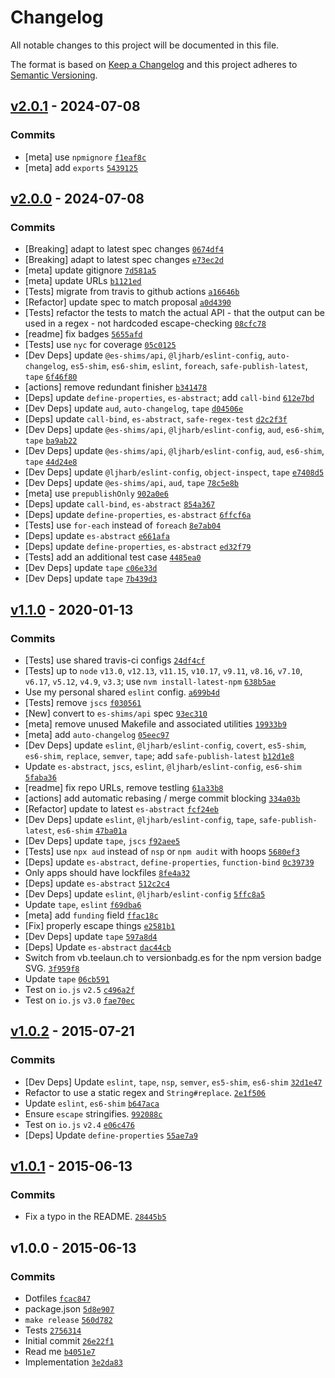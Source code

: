 # Changelog

All notable changes to this project will be documented in this file.

The format is based on [Keep a Changelog](https://keepachangelog.com/en/1.0.0/)
and this project adheres to [Semantic Versioning](https://semver.org/spec/v2.0.0.html).

## [v2.0.1](https://github.com/es-shims/RegExp.escape/compare/v2.0.0...v2.0.1) - 2024-07-08

### Commits

- [meta] use `npmignore` [`f1eaf8c`](https://github.com/es-shims/RegExp.escape/commit/f1eaf8c05d8907359331247cd071054d0d17072f)
- [meta] add `exports` [`5439125`](https://github.com/es-shims/RegExp.escape/commit/543912584e5cdc59ce399d0b3a523b4de17b359c)

## [v2.0.0](https://github.com/es-shims/RegExp.escape/compare/v1.1.0...v2.0.0) - 2024-07-08

### Commits

- [Breaking] adapt to latest spec changes [`0674df4`](https://github.com/es-shims/RegExp.escape/commit/0674df4cd040934147e9981d7b549fd0c7ab5720)
- [Breaking] adapt to latest spec changes [`e73ec2d`](https://github.com/es-shims/RegExp.escape/commit/e73ec2d8a4e13241ab1b6579601a4b7f046a2e3a)
- [meta] update gitignore [`7d581a5`](https://github.com/es-shims/RegExp.escape/commit/7d581a56145c3a5d74814ab51569aaed7f9392cb)
- [meta] update URLs [`b1121ed`](https://github.com/es-shims/RegExp.escape/commit/b1121edf1345e238617f49861790956e7a8b79be)
- [Tests] migrate from travis to github actions [`a16646b`](https://github.com/es-shims/RegExp.escape/commit/a16646be743a2b9c126507e8b335a2e856ffbd5c)
- [Refactor] update spec to match proposal [`a0d4390`](https://github.com/es-shims/RegExp.escape/commit/a0d43907fe52b950de016b3765f5591766388468)
- [Tests] refactor the tests to match the actual API - that the output can be used in a regex - not hardcoded escape-checking [`08cfc78`](https://github.com/es-shims/RegExp.escape/commit/08cfc789c76f623607280a6668c5d762fc77ebdf)
- [readme] fix badges [`5655afd`](https://github.com/es-shims/RegExp.escape/commit/5655afdd65aa8d91c74d364087f14c9139beadf2)
- [Tests] use `nyc` for coverage [`05c0125`](https://github.com/es-shims/RegExp.escape/commit/05c0125f9c5ea7bd435d361de58cebdb1c14c494)
- [Dev Deps] update `@es-shims/api`, `@ljharb/eslint-config`, `auto-changelog`, `es5-shim`, `es6-shim`, `eslint`, `foreach`, `safe-publish-latest`, `tape` [`6f46f80`](https://github.com/es-shims/RegExp.escape/commit/6f46f8060eda44d11f9f227a7cf79eb08291b2fc)
- [actions] remove redundant finisher [`b341478`](https://github.com/es-shims/RegExp.escape/commit/b3414780f70e74ade845261430aa428462759d16)
- [Deps] update `define-properties`, `es-abstract`; add `call-bind` [`612e7bd`](https://github.com/es-shims/RegExp.escape/commit/612e7bd3c29ff4070dfff0ae1b101d7d86b643dc)
- [Dev Deps] update `aud`, `auto-changelog`, `tape` [`d04506e`](https://github.com/es-shims/RegExp.escape/commit/d04506e564e8c1a315986bcfbc06b1b6f31a6bca)
- [Deps] update `call-bind`, `es-abstract`, `safe-regex-test` [`d2c2f3f`](https://github.com/es-shims/RegExp.escape/commit/d2c2f3f5e2d5f2f8e91d208ad3a364c0a874ab08)
- [Dev Deps] update `@es-shims/api`, `@ljharb/eslint-config`, `aud`, `es6-shim`, `tape` [`ba9ab22`](https://github.com/es-shims/RegExp.escape/commit/ba9ab2287df3381e7001875c5eb8479db7289526)
- [Dev Deps] update `@es-shims/api`, `@ljharb/eslint-config`, `aud`, `es6-shim`, `tape` [`44d24e8`](https://github.com/es-shims/RegExp.escape/commit/44d24e8d21812c6583a1253e9277742d6c9c0b92)
- [Dev Deps] update `@ljharb/eslint-config`, `object-inspect`, `tape` [`e7408d5`](https://github.com/es-shims/RegExp.escape/commit/e7408d54af352c5ed09995f592a993c6676e0458)
- [Dev Deps] update `@es-shims/api`, `aud`, `tape` [`78c5e8b`](https://github.com/es-shims/RegExp.escape/commit/78c5e8b48c1c85c6a0f1d19c8b2fc28c10824fa3)
- [meta] use `prepublishOnly` [`902a0e6`](https://github.com/es-shims/RegExp.escape/commit/902a0e68460d8b70690d199dd19303716ecda8f3)
- [Deps] update `call-bind`, `es-abstract` [`854a367`](https://github.com/es-shims/RegExp.escape/commit/854a3674abce957d036b1befd9980b2329a68da7)
- [Deps] update `define-properties`, `es-abstract` [`6ffcf6a`](https://github.com/es-shims/RegExp.escape/commit/6ffcf6a25b1e86c6117a94c3f7441de4211ef37b)
- [Tests] use `for-each` instead of `foreach` [`8e7ab04`](https://github.com/es-shims/RegExp.escape/commit/8e7ab04711e6ee2609f99a785f40cd6391f42c59)
- [Deps] update `es-abstract` [`e661afa`](https://github.com/es-shims/RegExp.escape/commit/e661afa82416733cb5e41e089f944514819efa98)
- [Deps] update `define-properties`, `es-abstract` [`ed32f79`](https://github.com/es-shims/RegExp.escape/commit/ed32f79d4306a182d7c83ae325c76432d422e55b)
- [Tests] add an additional test case [`4485ea0`](https://github.com/es-shims/RegExp.escape/commit/4485ea0624092f88c98a08906bf3ca00c8fb9c6e)
- [Dev Deps] update `tape` [`c06e33d`](https://github.com/es-shims/RegExp.escape/commit/c06e33d33e6e7b65992af03cca89373485e706a2)
- [Dev Deps] update `tape` [`7b439d3`](https://github.com/es-shims/RegExp.escape/commit/7b439d3e30dab6bdef69e9affb6d5d383a2bbde1)

## [v1.1.0](https://github.com/es-shims/RegExp.escape/compare/v1.0.2...v1.1.0) - 2020-01-13

### Commits

- [Tests] use shared travis-ci configs [`24df4cf`](https://github.com/es-shims/RegExp.escape/commit/24df4cf04cd2efdf24474130108af379ca09c6c1)
- [Tests] up to `node` `v13.0`, `v12.13`, `v11.15`, `v10.17`, `v9.11`, `v8.16`, `v7.10`, `v6.17`, `v5.12`, `v4.9`, `v3.3`; use `nvm install-latest-npm` [`638b5ae`](https://github.com/es-shims/RegExp.escape/commit/638b5ae86f361e1169d32ac7420877e7e47864a2)
- Use my personal shared `eslint` config. [`a699b4d`](https://github.com/es-shims/RegExp.escape/commit/a699b4d9c786f80501b3b4fa5d50af932760bc3e)
- [Tests] remove `jscs` [`f030561`](https://github.com/es-shims/RegExp.escape/commit/f030561378123aba4b134b41dfc383793c472491)
- [New] convert to `es-shims/api` spec [`93ec310`](https://github.com/es-shims/RegExp.escape/commit/93ec310f8a9a867589f9e54357670413a692fb81)
- [meta] remove unused Makefile and associated utilities [`19933b9`](https://github.com/es-shims/RegExp.escape/commit/19933b90744c4d3fb3b745668a40784b43cd1515)
- [meta] add `auto-changelog` [`05eec97`](https://github.com/es-shims/RegExp.escape/commit/05eec972ac24bbcf7fbb9a5bd1b9c5610b2e9e57)
- [Dev Deps] update `eslint`, `@ljharb/eslint-config`, `covert`, `es5-shim`, `es6-shim`, `replace`, `semver`, `tape`; add `safe-publish-latest` [`b12d1e8`](https://github.com/es-shims/RegExp.escape/commit/b12d1e8b13551d2faebdfa65d859d0746803ea5a)
- Update `es-abstract`, `jscs`, `eslint`, `@ljharb/eslint-config`, `es6-shim` [`5faba36`](https://github.com/es-shims/RegExp.escape/commit/5faba36643ae7c8384ba010bf612ccb3d848420a)
- [readme] fix repo URLs, remove testling [`61a33b8`](https://github.com/es-shims/RegExp.escape/commit/61a33b8e83e04024a0b34f5f3b67e350a5d42a6c)
- [actions] add automatic rebasing / merge commit blocking [`334a03b`](https://github.com/es-shims/RegExp.escape/commit/334a03b79abbf818b360fe9fe4fc08ca7c2607a9)
- [Refactor] update to latest `es-abstract` [`fcf24eb`](https://github.com/es-shims/RegExp.escape/commit/fcf24ebbda55ca99593bd5bd0e81ef3833f838ac)
- [Dev Deps] update `eslint`, `@ljharb/eslint-config`, `tape`, `safe-publish-latest`, `es6-shim` [`47ba01a`](https://github.com/es-shims/RegExp.escape/commit/47ba01ab7db389121c7c52b7355a7697d04efb16)
- [Dev Deps] update `tape`, `jscs` [`f92aee5`](https://github.com/es-shims/RegExp.escape/commit/f92aee56b4043d2734e429ca2af5b8a0dc65b13a)
- [Tests] use `npx aud` instead of `nsp` or `npm audit` with hoops [`5680ef3`](https://github.com/es-shims/RegExp.escape/commit/5680ef3bd51c93448d86fa718feb0ab08cb959fa)
- [Deps] update `es-abstract`, `define-properties`, `function-bind` [`0c39739`](https://github.com/es-shims/RegExp.escape/commit/0c39739448de5494fd7b4bb254e8269e204c9cb1)
- Only apps should have lockfiles [`8fe4a32`](https://github.com/es-shims/RegExp.escape/commit/8fe4a3205edbe9673620716e05120833239cb90f)
- [Deps] update `es-abstract` [`512c2c4`](https://github.com/es-shims/RegExp.escape/commit/512c2c48c215ce357b4bcfd149a9bde4f900e142)
- [Dev Deps] update `eslint`, `@ljharb/eslint-config` [`5ffc8a5`](https://github.com/es-shims/RegExp.escape/commit/5ffc8a50bf6e247e938113bef30303a792c99725)
- Update `tape`, `eslint` [`f69dba6`](https://github.com/es-shims/RegExp.escape/commit/f69dba6bee9b087cd7d678f6ac23f9e7a5c62d95)
- [meta] add `funding` field [`ffac18c`](https://github.com/es-shims/RegExp.escape/commit/ffac18c84e2445f24eb646f3d7f29fc11decf2eb)
- [Fix] properly escape things [`e2581b1`](https://github.com/es-shims/RegExp.escape/commit/e2581b1f1daad2aa1de61fb46fd39d6b11dd93bb)
- [Dev Deps] update `tape` [`597a8d4`](https://github.com/es-shims/RegExp.escape/commit/597a8d45469db7a7ff815f22cf1054baacac28c1)
- [Deps] Update `es-abstract` [`dac44cb`](https://github.com/es-shims/RegExp.escape/commit/dac44cbe8d7a051f4aacf2533fcd205b36fe87cd)
- Switch from vb.teelaun.ch to versionbadg.es for the npm version badge SVG. [`3f959f8`](https://github.com/es-shims/RegExp.escape/commit/3f959f8ff61d599f375a214a977dfd1a694f53c9)
- Update `tape` [`06cb591`](https://github.com/es-shims/RegExp.escape/commit/06cb5912bc673a0941a0485b8efe75ee0ec31e56)
- Test on `io.js` `v2.5` [`c496a2f`](https://github.com/es-shims/RegExp.escape/commit/c496a2f452af125813cf94c46808b332212611d9)
- Test on `io.js` `v3.0` [`fae70ec`](https://github.com/es-shims/RegExp.escape/commit/fae70ecd11e559d1867c0e370e1b21b852cd9f51)

## [v1.0.2](https://github.com/es-shims/RegExp.escape/compare/v1.0.1...v1.0.2) - 2015-07-21

### Commits

- [Dev Deps] Update `eslint`, `tape`, `nsp`, `semver`, `es5-shim`, `es6-shim` [`32d1e47`](https://github.com/es-shims/RegExp.escape/commit/32d1e4735fb5cdc1fc916a4bfad02250ff6dbedd)
- Refactor to use a static regex and `String#replace`. [`2e1f506`](https://github.com/es-shims/RegExp.escape/commit/2e1f5065b46a5ffb49d2ab7070caa142935a6ac7)
- Update `eslint`, `es6-shim` [`b647aca`](https://github.com/es-shims/RegExp.escape/commit/b647aca9bcde115f0867453d1a25a46d3f2b08d9)
- Ensure `escape` stringifies. [`992088c`](https://github.com/es-shims/RegExp.escape/commit/992088cf9aa4b8848502b3e9f2ba5eb2fd98ea71)
- Test on `io.js` `v2.4` [`e06c476`](https://github.com/es-shims/RegExp.escape/commit/e06c47672dadfa8ed9679d11425c39ad699d0d56)
- [Deps] Update `define-properties` [`55ae7a9`](https://github.com/es-shims/RegExp.escape/commit/55ae7a9e85695f77b87d2ecbf72af116382aec14)

## [v1.0.1](https://github.com/es-shims/RegExp.escape/compare/v1.0.0...v1.0.1) - 2015-06-13

### Commits

- Fix a typo in the README. [`28445b5`](https://github.com/es-shims/RegExp.escape/commit/28445b505d22ed74deb897e669e88c079462f09c)

## v1.0.0 - 2015-06-13

### Commits

- Dotfiles [`fcac847`](https://github.com/es-shims/RegExp.escape/commit/fcac84716375d94fab18ee7aa3013105a21d9197)
- package.json [`5d8e907`](https://github.com/es-shims/RegExp.escape/commit/5d8e907c250ae5e43342539541c418132978f9fe)
- `make release` [`560d782`](https://github.com/es-shims/RegExp.escape/commit/560d782e0d8db4e93a9ad73fa5e4788252e9d376)
- Tests [`2756314`](https://github.com/es-shims/RegExp.escape/commit/27563149c415b88d821ee7a34b132fafa38d6cce)
- Initial commit [`26e22f1`](https://github.com/es-shims/RegExp.escape/commit/26e22f11ef7e79fe61bd4c48afb00e12d8ef9a88)
- Read me [`b4051e7`](https://github.com/es-shims/RegExp.escape/commit/b4051e7ffee2f139fdf0da2596bd022ff592dbe1)
- Implementation [`3e2da83`](https://github.com/es-shims/RegExp.escape/commit/3e2da835769147a000f0110b5a5415974e70f9a2)
